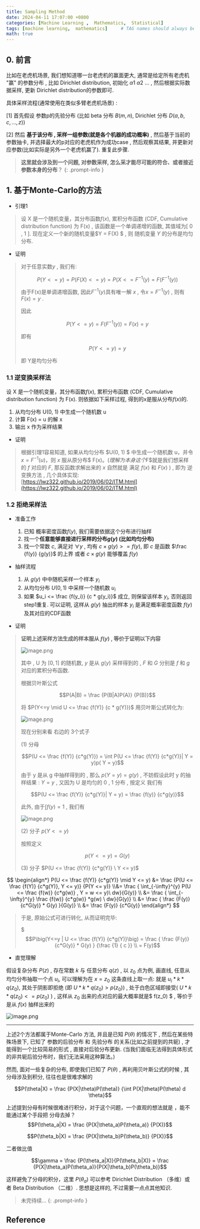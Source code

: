```yaml
---
title: Sampling Method
date: 2024-04-11 17:07:00 +0800
categories: [Machine Learning ,  Mathematics,  Statistical]
tags: [machine learning,  mathematics]     # TAG names should always be lowercase
math: true
---
```


## 0. 前言


比如在老虎机场景,  我们想知道哪一台老虎机的赢面更大,  通常是给定所有老虎机 "赢" 的参数分布 ,  比如 Dirichlet distribution,  初始化 $\alpha1 \ \alpha2 \ …$  ,  然后根据实际数据采样,  更新 Dirichlet distribution的参数即可. 

具体采样流程(通常使用在类似多臂老虎机场景) :

[1] 首先假设 参数p的先验分布 (比如 beta 分布 $B(m, n)$,  Dirichlet 分布 $D(a, b, c, ..., z)$)

[2] 然后 **基于该分布 ,   采样一组参数(就是各个机器的成功概率)** ,  然后基于当前的参数抽卡,  并选择最大的p对应的老虎机作为成功case ,  然后观察其结果,  并更新对应参数(比如实际是另外一个老虎机赢了). 重复此步骤.


> **这里就会涉及到一个问题,  对参数采样,  怎么采才能尽可能的符合、或者接近参数本身的分布**？
{: .prompt-info }


## 1. 基于Monte-Carlo的方法

- 引理1

> 设 X 是一个随机变量，其分布函数$f(x)$,  累积分布函数 (CDF,  Cumulative distribution function) 为 F(x) ,  该函数是一个单调递增的函数,  其值域为[ 0 ,   1 ]. 现在定义一个新的随机变量$Y = F(X) $ ,  则 随机变量 $Y$ 的分布是均匀分布.

- 证明


> 对于任意实数$y$ ,  我们有:
> 
> $$P(Y<=y)  = P(F(X) <= y) = P(X <= F^{-1}(y) = F( F^{-1}(y))$$
> 
> 由于F(x)是单调递增函数, 因此$F^{-1}(y)$具有唯一解 $x$ , 令$x = F^{-1}(y)$ , 则有 $F(x) = y$ .
> 
> 因此
> 
> $$P( Y <= y) = F(F^{-1}(y)) = F(x) = y$$
> 
> 即有
> 
> $$P( Y <= y)  = y$$
> 
> 即 Y是均匀分布


### 1.1 逆变换采样法

设 X 是一个随机变量，其分布函数$f(x)$,  累积分布函数 (CDF,  Cumulative distribution function) 为 F(x). 则依据如下采样过程,  得到的x是服从分布$f(x)$的.

1. 从均匀分布 U(0,  1) 中生成一个随机数 u
2. 计算 F(x) = u 的解 x
3. 输出 x 作为采样结果

- 证明

> 根据引理1容易知道,  如果从均匀分布 $U(0,  1) $ 中生成一个随机数 u，并令 $x = F^{-1} (u)$，则 $x$ 服从原分布$ F(x)$。(理解为本身这个$F$就是我们想采样的 $f$ 对应的 $F$,  那反函数求解出来的 $x$ 自然就是 满足 $f(x)$ 和 $F(x)$ ) ,  即为 逆变换方法 ,  几个具体实现: [https://lwz322.github.io/2019/06/02/ITM.html](https://lwz322.github.io/2019/06/02/ITM.html)

### 1.2 拒绝采样法

- 准备工作
    1. 已知 概率密度函数$f(y)$,  我们需要依据这个分布进行抽样
    2. 找一个**任意能够直接进行采样的分布$g(y)$ (比如均匀分布)**
    3. 找一个常数 $c$,  满足对 $\forall y$ ,  均有 $c \times g(y) >= f(y)$,  即 $c$ 是函数 $\frac {f(y)} {g(y)}$ 的上界 或者 $c \times g(y)$ 能够覆盖 $f(y)$

- 抽样流程
    1. 从 $g(y)$ 中中随机采样一个样本 $y_i$
    2. 从均匀分布 $U(0, 1)$ 中采样一个随机数 $u_i$
    3. 如果 $u_i <= \frac {f(y_i)} {c * g(y_i)}$  成立,  则保留该样本 $y_i$,  否则返回 step1重复. 可以证明,  这样从 $g(y)$ 抽出的样本 $y_i$ 是满足概率密度函数 $f(y)$ 及其对应的CDF函数

- 证明


> **证明上述采样方法生成的样本服从 $f(y)$ ,  等价于证明以下内容**
> 
> ![image.png](https://s2.loli.net/2024/04/11/zBmECrMeK82fnAI.png)
> 
> 其中 ,  U 为 $[0 , 1]$ 的随机数,  $y$ 是从 $g(y)$ 采样得到的 ,  $F$ 和 $G$ 分别是 $f$ 和 $g$ 对应的累积分布函数.
> 
> 根据贝叶斯公式
> 
> $$P(A|B) = \frac {P(B|A)P(A)} {P(B)}$$
> 
> 将 $P(Y<=y \mid U <= \frac {f(Y)} {c * g(Y)})$ 用贝叶斯公式转化为:
> 
> ![image.png](https://s2.loli.net/2024/04/11/e6lD9zZm7pocfIu.png)
> 
> 现在分别来看 右边的 3个式子
> 
> (1) 分母
> 
> $$P(U <= \frac {f(Y)} {c*g(Y)}) =  \int P(U <= \frac {f(Y)} {c*g(Y)}| Y = y)p( Y = y)$$
> 
> 
> 由于 y 是从 g 中抽样得到的 ,  那么 $p( Y = y) = g(y)$ ,  不妨假设此时 y 的抽样结果 : $Y = y$ ,  又因为 U 是均匀的 0 ,  1 分布 , 按定义 我们有
> 
> $$P(U <= \frac {f(Y)} {c*g(Y)}| Y = y) = \frac {f(y)} {c*g(y)}$$
> 
> 此外,  由于$\int f(y)=1$ ,  我们有 
> 
> ![image.png](https://s2.loli.net/2024/04/11/mdCt9oxAZKaMNsW.png)
> 
> (2) 分子 $p( Y <= y)$
> 
> 按照定义 
> 
> $$p( Y <= y) = G(y)$$
> 
> (3) 分子 $P(U <= \frac {f(Y)} {c*g(Y)} \ Y <= y)$
> 
$$
\begin{align*}
P(U <= \frac {f(Y)} {c*g(Y)} \mid Y <= y) &= 
\frac {P(U <= \frac {f(Y)} {c*g(Y)},  Y <= y)} {P(Y <= y)} \\&=  
\frac { \int_{-\infty}^{y} P(U <= \frac {f(w)} {c*g(w)}  ,  Y = w <= y)\ dw}{G(y)} \\ &= 
\frac { \int_{-\infty}^{y} \frac {f(w)} {c*g(w)} *g(w) \ dw}{G(y)} \\ &=  
\frac { \frac {F(y)} {c*G(y)} * G(y) }{G(y)} \\ &= 
\frac {F(y)} {c*G(y)}
\end{align*}
$$
> 
> 
> 于是,  原始公式可进行转化,  从而证明完毕:
> 
> $$$P\big(Y<=y | U <= \frac {f(Y)} {c*g(Y)}\big) = \frac { \frac {F(y)} {c*G(y)} * G(y) } {\frac {1} { c }} \\ = F(y)$$


- 直觉理解

假设复杂分布 $P(z)$ ,  存在常数 $k$ 与 任意分布 $q(z)$ ,  以 $z_0$ 点为例,  画直线,  任意从均匀分布抽取一个点 $u_i$,  可以理解为在 $x = z_0$ 这条直线上取一点: 就是 $u_i  * k * q(z_0)$,  其处于阴影即拒绝 (即 $U * k * q(z_0) > p(z_0)$) , 处于白色区域即接受( $U * k * q(z_0) <= p(z_0)$ ) ,  这样从 $z_0$ 出来的点对应的最大概率就是$ f(z_0) $ , 等价于是从 $f(x)$ 抽样出来的


![image.png](https://s2.loli.net/2024/04/11/XO3GehobsnckrNQ.png)

----
上述2个方法都属于Monte-Carlo 方法,  并且是已知 $P(\theta)$ 的情况下 ,  然后在某些特殊场景下,  已知了 参数的后验分布 和 先验分布 的关系(比如之前提到的共轭) , 才能得到一个比较简易的形式 ,  直接对后验分布更新. (当我们面临无法得到具体形式的非共轭后验分布时，我们无法采用这种算法。)

然而,  面对一些复杂的分布,  即使我们已知了 $P(\theta)$  ,  再利用贝叶斯公式的时候 ,  其分母涉及到积分, 往往也是很难求解的

$$P(\theta|X) = \frac {P(X|\theta)P(\theta)} {\int P(X|\theta)P(\theta) d \theta}$$

上述提到分母有时候很难进行积分，对于这个问题，一个直观的想法就是 ，能不能通过某个手段把 分母去掉？
$$P(\theta_a|X) = \frac {P(X|\theta_a)P(\theta_a)} {P(X)}$$

$$P(\theta_b|X) = \frac {P(X|\theta_b)P(\theta_b)} {P(X)}$$

二者做比值

$$\gamma = \frac {P(\theta_a|X)}{P(\theta_b|X)} = \frac {P(X|\theta_a)P(\theta_a)}{P(X|\theta_b)P(\theta_b)}$$

这样避免了分母的积分，这里 $P(\theta_a)$ 可以参考 Dirichlet Distribution （多维）或者 Beta Distribution （二维）. 思想是这样的,  不过需要一点点其他知识. 

> 未完待续...
{: .prompt-info }


##  Reference

